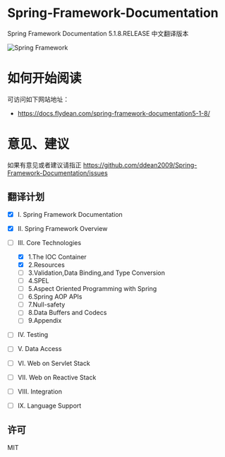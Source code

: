 # Spring-Framework-Documentation
Spring Framework Documentation 5.1.8.RELEASE 中文翻译版本

![Spring Framework](https://spring.io/img/homepage/icon-spring-framework.svg)

# 如何开始阅读

可访问如下网站地址：
- https://docs.flydean.com/spring-framework-documentation5-1-8/

# 意见、建议

如果有意见或者建议请指正 https://github.com/ddean2009/Spring-Framework-Documentation/issues


## 翻译计划


- [x] I. Spring Framework Documentation
- [x] II. Spring Framework Overview
- [ ] III. Core Technologies
    - [X] 1.The IOC Container
    - [X] 2.Resources
    - [ ] 3.Validation,Data Binding,and  Type Conversion
    - [ ] 4.SPEL
    - [ ] 5.Aspect Oriented Programming with Spring
    - [ ] 6.Spring AOP APIs
    - [ ] 7.Null-safety
    - [ ] 8.Data Buffers and Codecs
    - [ ] 9.Appendix 
- [ ] IV. Testing
- [ ] V. Data Access
- [ ] VI. Web on Servlet Stack
- [ ] VII. Web on Reactive Stack
- [ ] VIII. Integration
- [ ] IX. Language Support

    
    
## 许可
MIT


